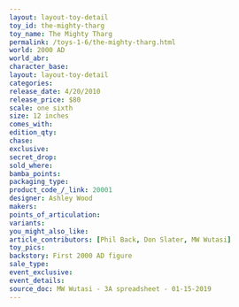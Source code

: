 ```yaml
---
layout: layout-toy-detail 
toy_id: the-mighty-tharg
toy_name: The Mighty Tharg
permalink: /toys-1-6/the-mighty-tharg.html
world: 2000 AD
world_abr: 
character_base: 
layout: layout-toy-detail
categories: 
release_date: 4/20/2010
release_price: $80 
scale: one sixth
size: 12 inches
comes_with: 
edition_qty: 
chase: 
exclusive: 
secret_drop: 
sold_where: 
bamba_points: 
packaging_type: 
product_code_/_link: 20001
designer: Ashley Wood
makers: 
points_of_articulation: 
variants: 
you_might_also_like: 
article_contributors: [Phil Back, Don Slater, MW Wutasi]
toy_pics: 
backstory: First 2000 AD figure
sale_type: 
event_exclusive: 
event_details: 
source_doc: MW Wutasi - 3A spreadsheet - 01-15-2019
---
```

